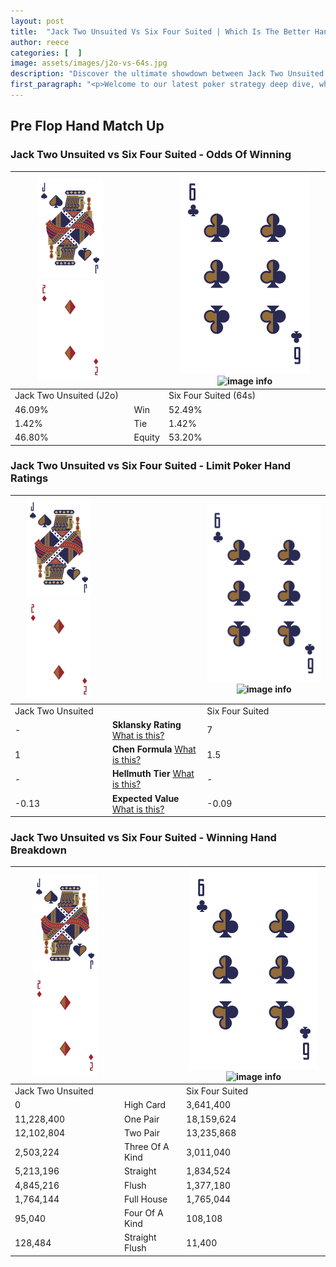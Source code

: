 ```yaml
---
layout: post
title:  "Jack Two Unsuited Vs Six Four Suited | Which Is The Better Hand In Poker? A Complete Guide"
author: reece
categories: [  ]
image: assets/images/j2o-vs-64s.jpg
description: "Discover the ultimate showdown between Jack Two Unsuited and Six Four Suited in poker! Uncover the odds, strategies, and scenarios where one hand triumphs over the other. Get ready to up your poker game with this thrilling analysis."
first_paragraph: "<p>Welcome to our latest poker strategy deep dive, where we're pitting two distinct hands against each other in a high-stakes showdown: Jack Two Unsuited vs Six Four Suited.</p><p>In the dynamic world of poker, every decision counts, and knowing which hand holds the upper hand is key to your success at the table.</p><p>In this article, we'll dissect these two hands, explore the scenarios where one dominates the other, and equip you with the knowledge to make strategic choices that can tip the odds in your favor.</p><p>Get ready to unravel the intriguing dynamics of these poker hands and elevate your game to new heights.</p>"
---
```




[comment]: # (sp0)

## Pre Flop Hand Match Up

<div class="table hand-ratings" markdown="1"> 



### Jack Two Unsuited vs Six Four Suited - Odds Of Winning


    
| ![image info](assets/images/hand1/J.png) ![image info](assets/images/hand1/2o.png) |  | ![image info](assets/images/hand2/6.png) ![image info](assets/images/hand2/4s.png) |
| -------- | -------- | -------- |
| Jack Two Unsuited (J2o) |  | Six Four Suited (64s) |
| 46.09% | Win | 52.49% |
| 1.42% | Tie | 1.42% |
| 46.80% | Equity | 53.20% |




[comment]: # (sp1)



### Jack Two Unsuited vs Six Four Suited - Limit Poker Hand Ratings


    
| ![image info](assets/images/hand1/J.png) ![image info](assets/images/hand1/2o.png) |  | ![image info](assets/images/hand2/6.png) ![image info](assets/images/hand2/4s.png) |
| -------- | -------- | -------- |
| Jack Two Unsuited |  | Six Four Suited |
| - | **Sklansky Rating** [What is this?](/sklansky-rating-explained) | 7 |
| 1 | **Chen Formula** [What is this?](/chen-formula-explained) | 1.5 |
| - | **Hellmuth Tier** [What is this?](/Hellmuth-tier-explained) | - |
| -0.13 | **Expected Value** [What is this?](/expected-value-explained) | -0.09 |




[comment]: # (sp2)



### Jack Two Unsuited vs Six Four Suited - Winning Hand Breakdown


    
| ![image info](assets/images/hand1/J.png) ![image info](assets/images/hand1/2o.png) |  | ![image info](assets/images/hand2/6.png) ![image info](assets/images/hand2/4s.png) |
| -------- | -------- | -------- |
| Jack Two Unsuited |  | Six Four Suited |
| 0 | High Card | 3,641,400 |
| 11,228,400 | One Pair | 18,159,624 |
| 12,102,804 | Two Pair | 13,235,868 |
| 2,503,224 | Three Of A Kind | 3,011,040 |
| 5,213,196 | Straight | 1,834,524 |
| 4,845,216 | Flush | 1,377,180 |
| 1,764,144 | Full House | 1,765,044 |
| 95,040 | Four Of A Kind | 108,108 |
| 128,484 | Straight Flush | 11,400 |




[comment]: # (sp3)



</div>

[comment]: # (sp4)



[comment]: # (sp5)

